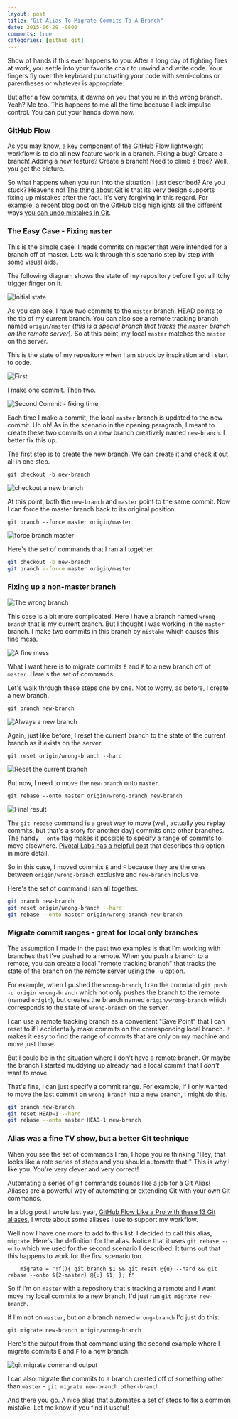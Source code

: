 ```yaml
---
layout: post
title: "Git Alias To Migrate Commits To A Branch"
date: 2015-06-29 -0800
comments: true
categories: [github git]
---
```


Show of hands if this ever happens to you. After a long day of fighting fires at work, you settle into your favorite chair to unwind and write code. Your fingers fly over the keyboard punctuating your code with semi-colons or parentheses or whatever is appropriate.

But after a few commits, it dawns on you that you're in the wrong branch. Yeah? Me too. This happens to me all the time because I lack impulse control. You can put your hands down now.

### GitHub Flow

As you may know, a key component of the [GitHub Flow](https://guides.github.com/introduction/flow/) lightweight workflow is to do all new feature work in a branch. Fixing a bug? Create a branch! Adding a new feature? Create a branch! Need to climb a tree? Well, you get the picture.

So what happens when you run into the situation I just described? Are you stuck? Heavens no! [The thing about Git](http://2ndscale.com/rtomayko/2008/the-thing-about-git) is that its very design supports fixing up mistakes after the fact. It's very forgiving in this regard. For example, a recent blog post on the GitHub blog highlights all the different ways [you can undo mistakes in Git](https://github.com/blog/2019-how-to-undo-almost-anything-with-git).

### The Easy Case - Fixing `master`

This is the simple case. I made commits on master that were intended for a branch off of master. Lets walk through this scenario step by step with some visual aids.

The following diagram shows the state of my repository before I got all itchy trigger finger on it.

![Initial state](https://cloud.githubusercontent.com/assets/19977/8390497/bbde5f8e-1c4c-11e5-9760-9e94236423d6.png)

As you can see, I have two commits to the `master` branch. HEAD points to the tip of my current branch. You can also see a remote tracking branch named `origin/master` (_this is a special branch that tracks the `master` branch on the remote server_). So at this point, my local `master` matches the `master` on the server.

This is the state of my repository when I am struck by inspiration and I start to code.

![First](https://cloud.githubusercontent.com/assets/19977/8390499/bbe3174a-1c4c-11e5-87ee-75aacf1a197a.png)

I make one commit. Then two.

![Second Commit - fixing time](https://cloud.githubusercontent.com/assets/19977/8390498/bbe2c524-1c4c-11e5-98c3-7526ae2277f9.png)

Each time I make a commit, the local `master` branch is updated to the new commit. Uh oh! As in the scenario in the opening paragraph, I meant to create these two commits on a new branch creatively named `new-branch`. I better fix this up.

The first step is to create the new branch. We can create it and check it out all in one step.

`git checkout -b new-branch`

![checkout a new branch](https://cloud.githubusercontent.com/assets/19977/8411869/0ba24220-1e3b-11e5-9895-42c486709937.png)

At this point, both the `new-branch` and `master` point to the same commit. Now I can force the master branch back to its original position.

`git branch --force master origin/master`

![force branch master](https://cloud.githubusercontent.com/assets/19977/8411975/b05c941e-1e3b-11e5-8e84-f36535fb7893.png)

Here's the set of commands that I ran all together.

```bash
git checkout -b new-branch
git branch --force master origin/master
```

### Fixing up a non-master branch

![The wrong branch](https://cloud.githubusercontent.com/assets/19977/8369613/48019364-1b71-11e5-9a28-b748a2802ed7.png)

This case is a bit more complicated. Here I have a branch named `wrong-branch` that is my current branch. But I thought I was working in the `master` branch. I make two commits in this branch by `mistake` which causes this fine mess.

![A fine mess](https://cloud.githubusercontent.com/assets/19977/8369614/4801b83a-1b71-11e5-898a-4c116e83b749.png)

What I want here is to migrate commits `E` and `F` to a new branch off of `master`. Here's the set of commands.

Let's walk through these steps one by one. Not to worry, as before, I create a new branch.

`git branch new-branch`

![Always a new branch](https://cloud.githubusercontent.com/assets/19977/8390535/e6a2c114-1c4d-11e5-8fd7-0911a8238334.png)

Again, just like before, I reset the current branch to the state of the current branch as it exists on the server.

`git reset origin/wrong-branch --hard`

![Reset the current branch](https://cloud.githubusercontent.com/assets/19977/8369612/47fe6374-1b71-11e5-92dd-26ddf71d5a7a.png)

But now, I need to move the `new-branch` onto `master`.  

`git rebase --onto master origin/wrong-branch new-branch`

![Final result](https://cloud.githubusercontent.com/assets/19977/8382092/06f71640-1be5-11e5-9f90-2b433bd6ffd8.png)

The `git rebase` command is a great way to move (well, actually you replay commits, but that's a story for another day) commits onto other branches. The handy `--onto` flag makes it possible to specify a range of commits to move elsewhere. [Pivotal Labs has a helpful post](http://pivotallabs.com/git-rebase-onto/) that describes this option in more detail.

So in this case, I moved commits `E` and `F` because they are the ones between `origin/wrong-branch` exclusive and `new-branch` inclusive

Here's the set of command I ran all together.

```bash
git branch new-branch
git reset origin/wrong-branch --hard
git rebase --onto master origin/wrong-branch new-branch
```

### Migrate commit ranges - great for local only branches

The assumption I made in the past two examples is that I'm working with branches that I've pushed to a remote. When you push a branch to a remote, you can create a local "remote tracking branch" that tracks the state of the branch on the remote server using the `-u` option.

For example, when I pushed the `wrong-branch`, I ran the command `git push -u origin wrong-branch` which not only pushes the branch to the remote (named `origin`), but creates the branch named `origin/wrong-branch` which corresponds to the state of `wrong-branch` on the server.

I can use a remote tracking branch as a convenient "Save Point" that I can reset to if I accidentally make commits on the corresponding local branch. It makes it easy to find the range of commits that are only on my machine and move just those.

But I could be in the situation where I don't have a remote branch. Or maybe the branch I started muddying up already had a local commit that I _don't_ want to move.

That's fine, I can just specify a commit range. For example, if I only wanted to move the last commit on `wrong-branch` into a new branch, I might do this.

```bash
git branch new-branch
git reset HEAD~1 --hard
git rebase --onto master HEAD~1 new-branch
```

### Alias was a fine TV show, but a better Git technique

When you see the set of commands I ran, I hope you're thinking "Hey, that looks like a rote series of steps and you should automate that!" This is why I like you. You're very clever and very correct!

Automating a series of git commands sounds like a job for a Git Alias! Aliases are a powerful way of automating or extending Git with your own Git commands.

In a blog post I wrote last year, [GitHub Flow Like a Pro with these 13 Git aliases](http://haacked.com/archive/2014/07/28/github-flow-aliases/), I wrote about some aliases I use to support my workflow.

Well now I have one more to add to this list. I decided to call this alias, `migrate`. Here's the definition for the alias. Notice that it uses `git rebase --onto` which we used for the second scenario I described. It turns out that this happens to work for the first scenario too.

```
    migrate = "!f(){ git branch $1 && git reset @{u} --hard && git rebase --onto ${2-master} @{u} $1; }; f"
```

So if I'm on `master` with a repository that's tracking a remote and I want move my local commits to a new branch, I'd just run `git migrate new-branch`.

If I'm not on `master`, but on a branch named `wrong-branch` I'd just do this:

`git migrate new-branch origin/wrong-branch`

Here's the output from that command using the second example where I migrate commits `E` and `F` to a new branch.

![git migrate command output](https://cloud.githubusercontent.com/assets/19977/8381990/681cd2c6-1be4-11e5-96db-56e4cee7306c.png)

I can also migrate the commits to a branch created off of something other than `master` - `git migrate new-branch other-branch`

And there you go. A nice alias that automates a set of steps to fix a common mistake. Let me know if you find it useful!

